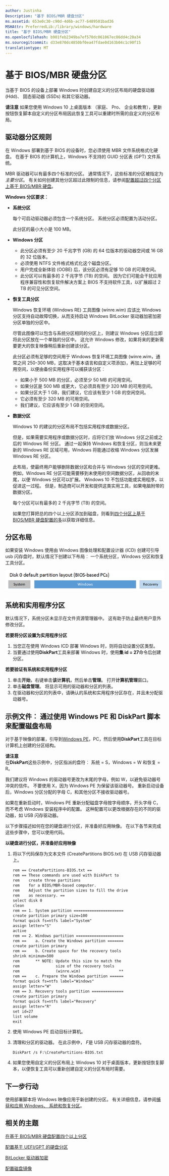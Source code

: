 ```yaml
---
author: Justinha
Description: "基于 BIOS/MBR 硬盘分区"
ms.assetid: 653e0c30-c90d-4d6b-ac77-6489501bad36
MSHAttr: PreferredLib:/library/windows/hardware
title: "基于 BIOS/MBR 硬盘分区"
ms.openlocfilehash: b901feb2349ba7ef570dc061067ec86dd4c20a34
ms.sourcegitcommit: d33e870dc4850bf0ea47fdae0d163b04c1c90f15
translationtype: MT
---
```

# <a name="biosmbr-based-hard-drive-partitions"></a>基于 BIOS/MBR 硬盘分区


当基于 BIOS 的设备上部署 Windows 时创建自定义的分区布局的硬盘驱动器 (Hdd)、 固态驱动器 (SSDs) 和其它驱动器。

**请注意** 如果您使用 Windows 10 上桌面版本 （家庭、 Pro、 企业和教育），更新按钮恢复脚本自定义的分区布局因此恢复工具可以重建时所需的自定义的分区布局。


## <a name="span-iddiskpartitionrulesspanspan-iddiskpartitionrulesspanspan-iddiskpartitionrulesspandrive-partition-rules"></a><span id="DiskPartitionRules"></span><span id="diskpartitionrules"></span><span id="DISKPARTITIONRULES"></span>驱动器分区规则


在 Windows 部署到基于 BIOS 的设备时，您必须使用 MBR 文件系统格式化硬盘。 在基于 BIOS 的计算机上，Windows 不支持的 GUID 分区表 (GPT) 文件系统。

MBR 驱动器可以有最多四个标准的分区。 通常情况下，这些标准的分区被指定为*主要分区*。 有关如何创建其他分区超过此限制的信息，请参阅[配置超过四个分区上基于 BIOS/MBR 硬盘](configure-more-than-four-partitions-on-a-biosmbr-based-hard-disk.md)。

**Windows 分区要求︰**

-   **系统分区**

    每个可启动驱动器必须包含一个系统分区。 系统分区必须配置为活动分区。

    此分区的最小大小是 100 MB。

-   **Windows 分区**
    -   此分区必须有至少 20 千兆字节 (GB) 的 64 位版本的驱动器空间或 16 GB 的 32 位版本。
    -   必须使用 NTFS 文件格式格式化这个磁盘分区。
    -   用户完成全新体验 (OOBE) 后，该分区必须有足够 10 GB 的可用空间。
    -   此分区可以有最多的 2 千兆字节 (TB) 的空间。 因为它们可能会干扰应用程序兼容性和恢复软件解决方案上 BIOS 不支持软件工具，以扩展超过 2 TB 的可见分区空间。
-   **恢复工具分区**

    Windows 恢复环境 (Windows RE) 工具图像 (winre.wim) 应该比 Windows 分区支持自动故障切换，从而支持启动 Windows BitLocker 驱动器加密加密分区单独的分区中。

    尽管此图像可以包含与系统分区相同的分区上，则建议 Windows 分区后立即将此分区放在一个单独的分区中。 这允许 Windows 修改，如果将来的更新需要更大的恢复映像稍后重新创建该分区。

    此分区必须有足够的空间用于 Windows 恢复环境工具图像 (winre.wim，通常之间 250-300 MB，这取决于基本语言和自定义项添加)，再加上足够的可用空间，以便由备份实用程序可以捕获该分区︰

    -   如果小于 500 MB 的分区，必须至少 50 MB 的可用空间。
    -   如果分区是 500 MB 或更大，它必须具有至少 320 MB 的可用空间。
    -   如果分区大于 1 GB，我们建议，它应该有至少 1 GB 的空闲空间。

    <!-- -->

    -   它必须有至少 320 MB 的可用空间。
    -   我们建议，它应该有至少 1 GB 的空闲空间。
-   **数据分区**

    Windows 10 的建议的分区布局不包括实用程序或数据分区。

    但是，如果需要实用程序或数据分区时，应将它们放 Windows 分区之前或之后的 Windows RE 分区。 通过一起保持 Windows 和恢复分区，则当未来更新的 Windows RE 区域可用，Windows 将能通过收缩 Windows 分区发展 Windows RE 分区。

    此布局，使最终用户能够删除数据分区和合并与 Windows 分区的空间更难。 例如，Windows RE 分区可能需要移到未使用的空间数据分区，从回收的末尾，以便 Windows 分区可以扩展。 Windows 10 不包括功能或实用程序，以促进这一过程。 但是，制造商可以开发和提供这类实用工具，如果电脑附带的数据分区。

    每个分区可以有最多的 2 千兆字节 (TB) 的空间。

    如果您打算把总的四个以上分区添加到磁盘，则看到[四个分区上基于 BIOS/MBR 硬盘配置的多](configure-more-than-four-partitions-on-a-biosmbr-based-hard-disk.md)以获取详细信息。

## <a name="span-idrecommendedpartitionconfigurationsspanspan-idrecommendedpartitionconfigurationsspanspan-idrecommendedpartitionconfigurationsspanpartition-layout"></a><span id="RecommendedPartitionConfigurations"></span><span id="recommendedpartitionconfigurations"></span><span id="RECOMMENDEDPARTITIONCONFIGURATIONS"></span>分区布局


如果安装 Windows 使用由 Windows 图像处理和配置设计器 (ICD) 创建可引导 usb 闪存盘时，默认情况下创建以下布局︰ 一个系统分区，Windows 分区和恢复工具分区。

![缺省分区布局示意图︰ 系统、 窗口和恢复](images/dep-win10-partitions-bios.png)

## <a name="span-idusingsystemandutilitypartitionsspanspan-idusingsystemandutilitypartitionsspanspan-idusingsystemandutilitypartitionsspansystem-and-utility-partitions"></a><span id="UsingSystemAndUtilityPartitions"></span><span id="usingsystemandutilitypartitions"></span><span id="USINGSYSTEMANDUTILITYPARTITIONS"></span>系统和实用程序分区


默认情况下，系统分区未显示在文件资源管理器中。 这有助于防止最终用户意外修改分区。

**若要将分区设置为实用程序分区**

1.  当您正在使用 Windows ICD 部署 Windows 时，则将自动设置分区类型。
2.  当要通过使用**DiskPart**工具来部署 Windows 时，使用**集 id = 27**命令后创建分区。

**若要验证有系统和实用程序分区**

1.  单击**开始**，右键单击**该计算机**，然后单击**管理**。 打开**计算机管理**窗口。
2.  单击**磁盘管理**。 将显示可用的驱动器和分区的列表。
3.  在驱动器和分区的列表中，请确认的系统和实用程序分区存在，并且未分配驱动器号。

## <a name="span-idrelatedsamplefilesspanspan-idrelatedsamplefilesspanspan-idrelatedsamplefilesspansample-files-configuring-disk-layout-by-using-windows-pe-and-diskpart-scripts"></a><span id="RelatedSampleFiles"></span><span id="relatedsamplefiles"></span><span id="RELATEDSAMPLEFILES"></span>示例文件︰ 通过使用 Windows PE 和 DiskPart 脚本来配置磁盘布局


对于基于映像的部署，引导到[Windows PE](winpe-intro.md)，PC，然后使用**DiskPart**工具在目标计算机上创建的分区结构。

**请注意**  
在**DiskPart**这些示例中，分区指派的盘符︰ 系统 = S，Windows = W 和恢复 = R。

我们建议将 Windows 的驱动器号更改为末尾的字母，例如 W，以避免驱动器号冲突的信件。 不要使用 X，因为 Windows PE 为保留该驱动器号。 重新启动设备后，Windows 分区分配的字母 C，和其他分区不接收驱动器号。

如果在重新启动时，Windows PE 重新分配磁盘字母按字母顺序，开头字母 C，而不考虑 Windows 安装程序中的配置。 这种配置可以更改根据存在的不同的驱动器，如 USB 闪存驱动器。

 

以下步骤描述如何在您的硬盘进行分区，并准备好应用映像。 在以下各节来完成这些步骤中，您可以使用代码。

**以硬盘进行分区，并准备好应用映像**

1.  将以下代码保存为文本文件 (CreatePartitions BIOS.txt) 在 USB 闪存驱动器上。

    ``` syntax
    rem == CreatePartitions-BIOS.txt ==
    rem == These commands are used with DiskPart to
    rem    create three partitions
    rem    for a BIOS/MBR-based computer.
    rem    Adjust the partition sizes to fill the drive
    rem    as necessary. ==
    select disk 0
    clean
    rem == 1. System partition ======================
    create partition primary size=100
    format quick fs=ntfs label="System"
    assign letter="S"
    active
    rem == 2. Windows partition =====================
    rem ==    a. Create the Windows partition =======
    create partition primary
    rem ==    b. Create space for the recovery tools  
    shrink minimum=500
    rem       ** NOTE: Update this size to match the
    rem                size of the recovery tools 
    rem                (winre.wim)                 **
    rem ==    c. Prepare the Windows partition ====== 
    format quick fs=ntfs label="Windows"
    assign letter="W"
    rem == 3. Recovery tools partition ==============
    create partition primary
    format quick fs=ntfs label="Recovery"
    assign letter="R"
    set id=27
    list volume
    exit
    ```

2.  使用 Windows PE 启动目标计算机。
3.  清理和分区的驱动器。 在此示例中， *F*是 USB 闪存驱动器的盘符。

    ``` syntax
    DiskPart /s F:\CreatePartitions-BIOS.txt
    ```

4.  如果您使用自定义的分区布局上 Windows 10 对于桌面版本，更新按钮恢复脚本，以便恢复工具可以重新创建自定义的分区布局时需要。

## <a name="span-idnextstepsspanspan-idnextstepsspanspan-idnextstepsspannext-steps"></a><span id="NextSteps"></span><span id="nextsteps"></span><span id="NEXTSTEPS"></span>下一步行动


使用部署脚本将 Windows 映像应用于新创建的分区。 有关详细信息，请参阅[捕获和应用 Windows、 系统和恢复分区](capture-and-apply-windows-system-and-recovery-partitions.md)。

## <a name="span-idrelatedtopicsspanrelated-topics"></a><span id="related_topics"></span>相关的主题


[在基于 BIOS/MBR 硬盘配置四个以上分区](configure-more-than-four-partitions-on-a-biosmbr-based-hard-disk.md)

[配置基于 UEFI/GPT 的硬盘分区](configure-uefigpt-based-hard-drive-partitions.md)

[BitLocker 驱动器加密](bitlocker-drive-encryption.md)

[配置磁盘镜像](http://go.microsoft.com/fwlink/?LinkId=733824)

 

 






